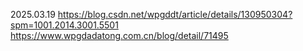 2025.03.19
https://blog.csdn.net/wpgddt/article/details/130950304?spm=1001.2014.3001.5501
https://www.wpgdadatong.com.cn/blog/detail/71495
